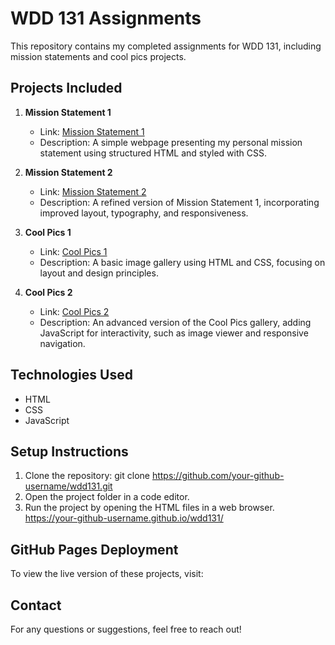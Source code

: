 # WDD 131 Assignments  

This repository contains my completed assignments for WDD 131, including mission statements and cool pics projects.  

## Projects Included  

1. **Mission Statement 1**  
   - Link: [Mission Statement 1](https://wdd131.netlify.app/prove/mission-statement-1)  
   - Description: A simple webpage presenting my personal mission statement using structured HTML and styled with CSS.  

2. **Mission Statement 2**  
   - Link: [Mission Statement 2](https://wdd131.netlify.app/prove/mission-statement-2)  
   - Description: A refined version of Mission Statement 1, incorporating improved layout, typography, and responsiveness.  

3. **Cool Pics 1**  
   - Link: [Cool Pics 1](https://wdd131.netlify.app/prove/cool-pics-1)  
   - Description: A basic image gallery using HTML and CSS, focusing on layout and design principles.  

4. **Cool Pics 2**  
   - Link: [Cool Pics 2](https://wdd131.netlify.app/prove/cool-pics-2)  
   - Description: An advanced version of the Cool Pics gallery, adding JavaScript for interactivity, such as image viewer and responsive navigation.  

## Technologies Used  
- HTML  
- CSS  
- JavaScript  

## Setup Instructions  
1. Clone the repository:
git clone https://github.com/your-github-username/wdd131.git
2. Open the project folder in a code editor.  
3. Run the project by opening the HTML files in a web browser.  
https://your-github-username.github.io/wdd131/

## GitHub Pages Deployment  
To view the live version of these projects, visit: 

## Contact  
For any questions or suggestions, feel free to reach out!  
